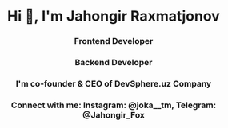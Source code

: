 
<h1 align="center">Hi 👋, I'm Jahongir Raxmatjonov</h1>
<h3 align="center">Frontend Developer</h3>
<h3 align="center">Backend Developer</h3>

<h3 align="center">I'm co-founder & CEO of DevSphere.uz Company</h3>

<h3 align="center">Connect with me: Instagram: @joka__tm, Telegram: @Jahongir_Fox</h3>
